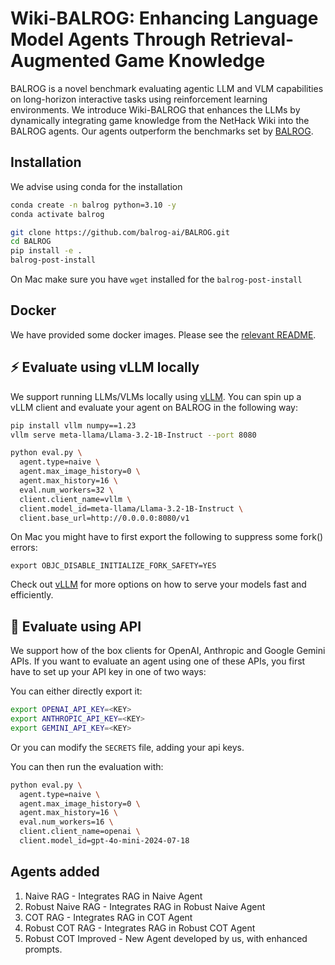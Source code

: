 # Wiki-BALROG: Enhancing Language Model Agents Through Retrieval-Augmented Game Knowledge

BALROG is a novel benchmark evaluating agentic LLM and VLM capabilities on long-horizon interactive tasks using reinforcement learning environments. We introduce Wiki-BALROG that enhances the LLMs by dynamically integrating game knowledge from the NetHack Wiki into the BALROG agents.
Our agents outperform the benchmarks set by [BALROG](https://arxiv.org/abs/2411.13543).

## Installation

We advise using conda for the installation

```bash
conda create -n balrog python=3.10 -y
conda activate balrog

git clone https://github.com/balrog-ai/BALROG.git
cd BALROG
pip install -e .
balrog-post-install
```

On Mac make sure you have `wget` installed for the `balrog-post-install`

## Docker

We have provided some docker images. Please see the [relevant README](docker/README.md).

## ⚡️ Evaluate using vLLM locally

We support running LLMs/VLMs locally using [vLLM](https://github.com/vllm-project/vllm). You can spin up a vLLM client and evaluate your agent on BALROG in the following way:

```bash
pip install vllm numpy==1.23
vllm serve meta-llama/Llama-3.2-1B-Instruct --port 8080

python eval.py \
  agent.type=naive \
  agent.max_image_history=0 \
  agent.max_history=16 \
  eval.num_workers=32 \
  client.client_name=vllm \
  client.model_id=meta-llama/Llama-3.2-1B-Instruct \
  client.base_url=http://0.0.0.0:8080/v1
```

On Mac you might have to first export the following to suppress some fork() errors:

```
export OBJC_DISABLE_INITIALIZE_FORK_SAFETY=YES
```

Check out [vLLM](https://github.com/vllm-project/vllm) for more options on how to serve your models fast and efficiently.

## 🛜 Evaluate using API

We support how of the box clients for OpenAI, Anthropic and Google Gemini APIs. If you want to evaluate an agent using one of these APIs, you first have to set up your API key in one of two ways:

You can either directly export it:

```bash
export OPENAI_API_KEY=<KEY>
export ANTHROPIC_API_KEY=<KEY>
export GEMINI_API_KEY=<KEY>
```

Or you can modify the `SECRETS` file, adding your api keys.

You can then run the evaluation with:

```bash
python eval.py \
  agent.type=naive \
  agent.max_image_history=0 \
  agent.max_history=16 \
  eval.num_workers=16 \
  client.client_name=openai \
  client.model_id=gpt-4o-mini-2024-07-18
```

## Agents added
1. Naive RAG - Integrates RAG in Naive Agent
2. Robust Naive RAG - Integrates RAG in Robust Naive Agent
3. COT RAG - Integrates RAG in COT Agent
4. Robust COT RAG - Integrates RAG in Robust COT Agent
5. Robust COT Improved - New Agent developed by us, with enhanced prompts.
